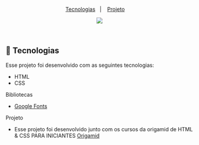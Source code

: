 <p align="center">
  <a href="#-tecnologias">Tecnologias</a>&nbsp;&nbsp;&nbsp;|&nbsp;&nbsp;&nbsp;
  <a href="#-projeto">Projeto</a>&nbsp;&nbsp;&nbsp;&nbsp;&nbsp;&nbsp;
</p>

<p align="center">
 <img src="https://media.discordapp.net/attachments/946490821832769577/975507659061067796/unknown.png?width=1379&height=676"/>

</p>

<br>


## 🚀 Tecnologias

Esse projeto foi desenvolvido com as seguintes tecnologias:

- HTML
- CSS

Bibliotecas

- [Google Fonts](https://fonts.google.com/)

Projeto

- Esse projeto foi desenvolvido junto com os cursos da origamid de HTML & CSS PARA INICIANTES 
[Origamid](https://www.origamid.com/)
